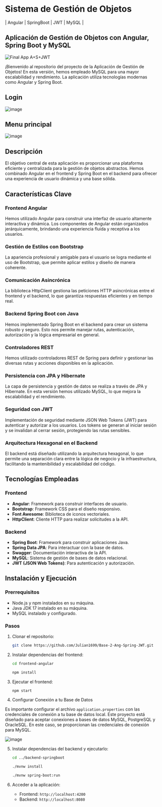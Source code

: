 # Sistema de Gestión de Objetos 
| Angular | SpringBoot | JWT | MySQL |

## Aplicación de Gestión de Objetos con Angular, Spring Boot y MySQL

![Final App A+S+JWT](https://github.com/Julian1699/Base-2-Ang-Spring-JWT/assets/114323630/cd5b21f6-eb26-4c4c-9ec9-0923942f78cd)

¡Bienvenido al repositorio del proyecto de la Aplicación de Gestión de Objetos! En esta versión, hemos empleado MySQL para una mayor escalabilidad y rendimiento. La aplicación utiliza tecnologías modernas como Angular y Spring Boot.

## Login 

![image](https://github.com/Julian1699/Base-2-Ang-Spring-JWT/assets/114323630/f09ad292-28aa-421d-b2fb-a9577805ac9d)

## Menu principal

![image](https://github.com/Julian1699/Base-2-Ang-Spring-JWT/assets/114323630/e0a48284-f4e0-47fd-935f-5c100c27e096)

## Descripción

El objetivo central de esta aplicación es proporcionar una plataforma eficiente y centralizada para la gestión de objetos abstractos. Hemos combinado Angular en el frontend y Spring Boot en el backend para ofrecer una experiencia de usuario dinámica y una base sólida.

## Características Clave

### Frontend Angular
Hemos utilizado Angular para construir una interfaz de usuario altamente interactiva y dinámica. Los componentes de Angular están organizados jerárquicamente, brindando una experiencia fluida y receptiva a los usuarios.

### Gestión de Estilos con Bootstrap
La apariencia profesional y amigable para el usuario se logra mediante el uso de Bootstrap, que permite aplicar estilos y diseño de manera coherente.

### Comunicación Asincrónica
La biblioteca HttpClient gestiona las peticiones HTTP asincrónicas entre el frontend y el backend, lo que garantiza respuestas eficientes y en tiempo real.

### Backend Spring Boot con Java
Hemos implementado Spring Boot en el backend para crear un sistema robusto y seguro. Esto nos permite manejar rutas, autenticación, autorización y la lógica empresarial en general.

### Controladores REST
Hemos utilizado controladores REST de Spring para definir y gestionar las diversas rutas y acciones disponibles en la aplicación.

### Persistencia con JPA y Hibernate
La capa de persistencia y gestión de datos se realiza a través de JPA y Hibernate. En esta versión hemos utilizado MySQL, lo que mejora la escalabilidad y el rendimiento.

### Seguridad con JWT
Implementación de seguridad mediante JSON Web Tokens (JWT) para autenticar y autorizar a los usuarios. Los tokens se generan al iniciar sesión y se invalidan al cerrar sesión, protegiendo las rutas sensibles.

### Arquitectura Hexagonal en el Backend
El backend está diseñado utilizando la arquitectura hexagonal, lo que permite una separación clara entre la lógica de negocio y la infraestructura, facilitando la mantenibilidad y escalabilidad del código.

## Tecnologías Empleadas

### Frontend
- **Angular**: Framework para construir interfaces de usuario.
- **Bootstrap**: Framework CSS para el diseño responsivo.
- **Font Awesome**: Biblioteca de iconos vectoriales.
- **HttpClient**: Cliente HTTP para realizar solicitudes a la API.

### Backend
- **Spring Boot**: Framework para construir aplicaciones Java.
- **Spring Data JPA**: Para interactuar con la base de datos.
- **Swagger**: Documentación interactiva de la API.
- **MySQL**: Sistema de gestión de bases de datos relacional.
- **JWT (JSON Web Tokens)**: Para autenticación y autorización.

## Instalación y Ejecución

### Prerrequisitos
- Node.js y npm instalados en su máquina.
- Java JDK 17 instalado en su máquina.
- MySQL instalado y configurado.

### Pasos
1. Clonar el repositorio:
    ```bash
    git clone https://github.com/Julian1699/Base-2-Ang-Spring-JWT.git
    ```

2. Instalar dependencias del frontend:
    ```bash
    cd frontend-angular
    ```

    ```bash
    npm install
    ```

3. Ejecutar el frontend:
    ```bash
    npm start
    ```

4. Configurar Conexión a tu Base de Datos

Es importante configurar el archivo `application.properties` con las credenciales de conexión a tu base de datos local. Este proyecto está diseñado para aceptar conexiones a bases de datos MySQL, PostgreSQL y OracleSQL. En este caso, se proporcionan las credenciales de conexión para MySQL.

![image](https://github.com/Julian1699/Base-Angular-SpringBoot/assets/114323630/2c4df2e2-9451-427e-8d88-e0c7e77aa1fd)

5. Instalar dependencias del backend y ejecutarlo:
    ```bash
    cd ../backend-springboot
    ```

    ```bash
    ./mvnw install
    ```

    ```bash
    ./mvnw spring-boot:run
    ```

6. Acceder a la aplicación:
   - Frontend: `http://localhost:4200`
   - Backend: `http://localhost:8080`

